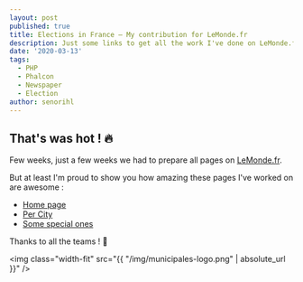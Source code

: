 ```yaml
---
layout: post
published: true
title: Elections in France — My contribution for LeMonde.fr
description: Just some links to get all the work I've done on LeMonde.fr election pages
date: '2020-03-13'
tags:
  - PHP
  - Phalcon
  - Newspaper
  - Election
author: senorihl
---
```


## That's was hot ! 🔥

Few weeks, just a few weeks we had to prepare all pages on [LeMonde.fr](https://www.lemonde.fr).

But at least I'm proud to show you how amazing these pages I've worked on are awesome :

- [Home page](https://www.lemonde.fr/resultats-elections/)
- [Per City](https://www.lemonde.fr/resultats-elections/meaux-77284/)
- [Some special ones](https://www.lemonde.fr/resultats-elections/paris-75056/)

Thanks to all the teams ! 🎉

<img class="width-fit" src="{{ "/img/municipales-logo.png" | absolute_url }}" />



